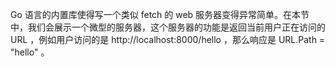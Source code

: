 Go 语言的内置库使得写一个类似 fetch 的 web 服务器变得异常简单。在本节中，我们会展示一个微型的服务器，这个服务器的功能是返回当前用户正在访问的 URL ，例如用户访问的是 http://localhost:8000/hello ，那么响应是 URL.Path = "hello" 。

```go

```